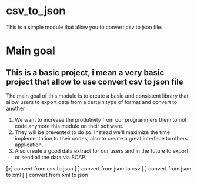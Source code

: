 # csv_to_json

This is a simple module that allow you to convert csv to json file.

# Main goal

## This is a basic project, i mean a very basic project that allow to use convert csv to json file

The main goal of this module is to create a basic and consistent library that allow users to export data from a certain type of format and convert to another

1. We want to increase the produtivity from our programmers them to not code anymore this module on their software.
2. They will be prevented to do so. Instead we'll maximize the time implementation to their codes, also to create a great interface to others application.
3. Also create a good data extract for our users and in the future to export or send all the data via SOAP.

[x] convert from csv to json
[  ] convert from json to csv
[  ] convert from json to xml
[  ] convert from xml to json


